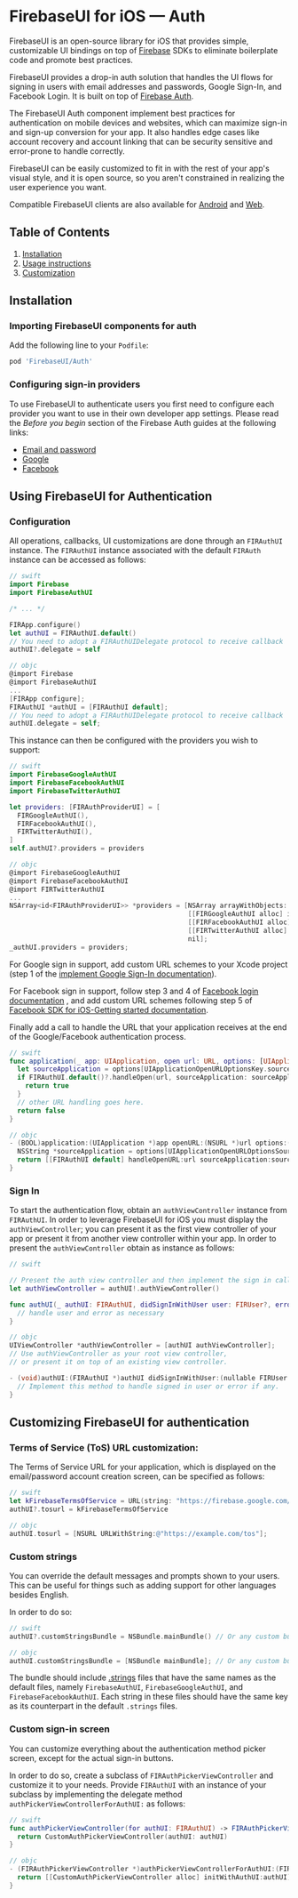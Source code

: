 # FirebaseUI for iOS — Auth

FirebaseUI is an open-source library for iOS that provides simple, customizable UI
bindings on top of [Firebase](https://firebase.google.com) SDKs to eliminate
boilerplate code and promote best practices.

FirebaseUI provides a drop-in auth solution that handles the UI flows for
signing in users with email addresses and passwords, Google Sign-In, and
Facebook Login. It is built on top of [Firebase Auth](https://firebase.google.com/docs/auth).

The FirebaseUI Auth component implement best practices for authentication on
mobile devices and websites, which can maximize sign-in and sign-up conversion
for your app. It also handles edge cases like account recovery and account
linking that can be security sensitive and error-prone to handle correctly.

FirebaseUI can be easily customized to fit in with the rest of your app's visual
 style, and it is open source, so you aren't constrained in realizing the user
 experience you want.

Compatible FirebaseUI clients are also available for [Android](https://github.com/firebase/firebaseui-android/tree/master/auth)
and [Web](https://github.com/firebase/firebaseui-web/).

## Table of Contents

1. [Installation](#installation)
2. [Usage instructions](#using-firebaseui-for-authentication)
3. [Customization](#customizing-firebaseui-for-authentication)

## Installation
### Importing FirebaseUI components for auth
Add the following line to your `Podfile`:
```ruby
pod 'FirebaseUI/Auth'
```

### Configuring sign-in providers
To use FirebaseUI to authenticate users you first need to configure each provider you want to use in
their own developer app settings. Please read the *Before you begin* section of the Firebase
Auth guides at the following links:

- [Email and password](https://firebase.google.com/docs/auth/ios/password-auth#before_you_begin)
- [Google](https://firebase.google.com/docs/auth/ios/google-signin#before_you_begin)
- [Facebook](https://firebase.google.com/docs/auth/ios/facebook-login#before_you_begin)


## Using FirebaseUI for Authentication

### Configuration

All operations, callbacks, UI customizations are done through an `FIRAuthUI`
instance. The `FIRAuthUI` instance associated with the default `FIRAuth`
instance can be accessed as follows:

```swift
// swift
import Firebase
import FirebaseAuthUI

/* ... */

FIRApp.configure()
let authUI = FIRAuthUI.default()
// You need to adopt a FIRAuthUIDelegate protocol to receive callback
authUI?.delegate = self
```

```objective-c
// objc
@import Firebase
@import FirebaseAuthUI
...
[FIRApp configure];
FIRAuthUI *authUI = [FIRAuthUI default];
// You need to adopt a FIRAuthUIDelegate protocol to receive callback
authUI.delegate = self;
```

This instance can then be configured with the providers you wish to support:

```swift
// swift
import FirebaseGoogleAuthUI
import FirebaseFacebookAuthUI
import FirebaseTwitterAuthUI

let providers: [FIRAuthProviderUI] = [
  FIRGoogleAuthUI(),
  FIRFacebookAuthUI(),
  FIRTwitterAuthUI(),
]
self.authUI?.providers = providers
```

```objective-c
// objc
@import FirebaseGoogleAuthUI
@import FirebaseFacebookAuthUI
@import FIRTwitterAuthUI
...
NSArray<id<FIRAuthProviderUI>> *providers = [NSArray arrayWithObjects:
                                             [[FIRGoogleAuthUI alloc] init],
                                             [[FIRFacebookAuthUI alloc] init],
                                             [[FIRTwitterAuthUI alloc] init],
                                             nil];
_authUI.providers = providers;
```

For Google sign in support, add custom URL schemes to your Xcode project
(step 1 of the [implement Google Sign-In documentation](https://developers.google.com/firebase/docs/auth/ios/google-signin#2_implement_google_sign-in)).

For Facebook sign in support, follow step 3 and 4 of
[Facebook login documentation](https://developers.google.com/firebase/docs/auth/ios/facebook-login#before_you_begin)
, and add custom URL schemes following step 5 of [Facebook SDK for iOS-Getting started documentation](https://developers.facebook.com/docs/ios/getting-started).

Finally add a call to handle the URL that your application receives at the end of the
Google/Facebook authentication process.

```swift
// swift
func application(_ app: UIApplication, open url: URL, options: [UIApplicationOpenURLOptionsKey : Any]) -> Bool {
  let sourceApplication = options[UIApplicationOpenURLOptionsKey.sourceApplication] as! String?
  if FIRAuthUI.default()?.handleOpen(url, sourceApplication: sourceApplication) ?? false {
    return true
  }
  // other URL handling goes here.
  return false
}
```

```objective-c
// objc
- (BOOL)application:(UIApplication *)app openURL:(NSURL *)url options:(NSDictionary *)options {
  NSString *sourceApplication = options[UIApplicationOpenURLOptionsSourceApplicationKey];
  return [[FIRAuthUI default] handleOpenURL:url sourceApplication:sourceApplication];
}
```

### Sign In

To start the authentication flow, obtain an `authViewController` instance from
`FIRAuthUI`.  In order to leverage FirebaseUI for iOS you must display the
`authViewController`; you can present it as the first view controller of your
app or present it from another view controller within your app.  In order to
present the `authViewController` obtain as instance as follows:

```swift
// swift

// Present the auth view controller and then implement the sign in callback.
let authViewController = authUI!.authViewController()

func authUI(_ authUI: FIRAuthUI, didSignInWithUser user: FIRUser?, error: Error?) {
  // handle user and error as necessary
}
```

```objective-c
// objc
UIViewController *authViewController = [authUI authViewController];
// Use authViewController as your root view controller,
// or present it on top of an existing view controller.

- (void)authUI:(FIRAuthUI *)authUI didSignInWithUser:(nullable FIRUser *)user error:(nullable NSError *)error {
  // Implement this method to handle signed in user or error if any.
}
```

## Customizing FirebaseUI for authentication
### Terms of Service (ToS) URL customization:

The Terms of Service URL for your application, which is displayed on the
email/password account creation screen, can be specified as follows:

```swift
// swift
let kFirebaseTermsOfService = URL(string: "https://firebase.google.com/terms/")!
authUI?.tosurl = kFirebaseTermsOfService
```

```objective-c
// objc
authUI.tosurl = [NSURL URLWithString:@"https://example.com/tos"];
```

### Custom strings

You can override the default messages and prompts shown to your users. This can
be useful for things such as adding support for other languages besides English.

In order to do so:

```swift
// swift
authUI?.customStringsBundle = NSBundle.mainBundle() // Or any custom bundle.
```

```objective-c
// objc
authUI.customStringsBundle = [NSBundle mainBundle]; // Or any custom bundle.
```

The bundle should include [.strings](https://github.com/firebase/FirebaseUI-iOS/blob/master/FirebaseAuthUI/Strings/en.lproj/FirebaseAuthUI.strings)
files that have the same names as the default files, namely `FirebaseAuthUI`,
`FirebaseGoogleAuthUI`, and `FirebaseFacebookAuthUI`. Each string in these files
should have the same key as its counterpart in the default `.strings` files.

### Custom sign-in screen

You can customize everything about the authentication method picker screen,
except for the actual sign-in buttons.

In order to do so, create a subclass of `FIRAuthPickerViewController`  and
customize it to your needs. Provide `FIRAuthUI` with an instance of your
subclass by implementing the delegate method
`authPickerViewControllerForAuthUI:` as follows:

```swift
// swift
func authPickerViewController(for authUI: FIRAuthUI) -> FIRAuthPickerViewController {
  return CustomAuthPickerViewController(authUI: authUI)
}
```

```objective-c
// objc
- (FIRAuthPickerViewController *)authPickerViewControllerForAuthUI:(FIRAuthUI *)authUI {
  return [[CustomAuthPickerViewController alloc] initWithAuthUI:authUI];
}
```

